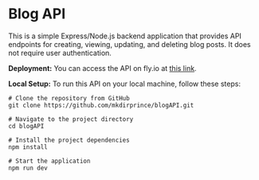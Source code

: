 # Blog API

This is a simple Express/Node.js backend application that provides API endpoints for creating, viewing, updating, and deleting blog posts. It does not require user authentication.

**Deployment:** You can access the API on fly.io at [this link](https://blogapi.fly.dev/api/blog).

**Local Setup:** To run this API on your local machine, follow these steps:

```shell
# Clone the repository from GitHub
git clone https://github.com/mkdirprince/blogAPI.git

# Navigate to the project directory
cd blogAPI

# Install the project dependencies
npm install

# Start the application
npm run dev
```
